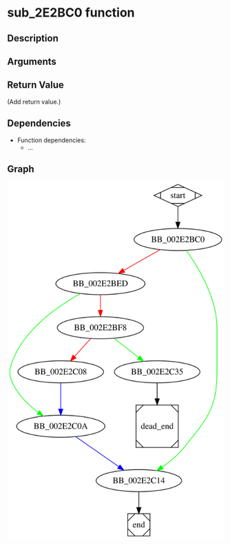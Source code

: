 # sub_2E2BC0 function

## Description



## Arguments


## Return Value

(Add return value.)

## Dependencies

* Function dependencies:
  * ...

## Graph

![sub_2E2BC0 Graph](../svg/sub_2E2BC0.svg "sub_2E2BC0 Graph")


